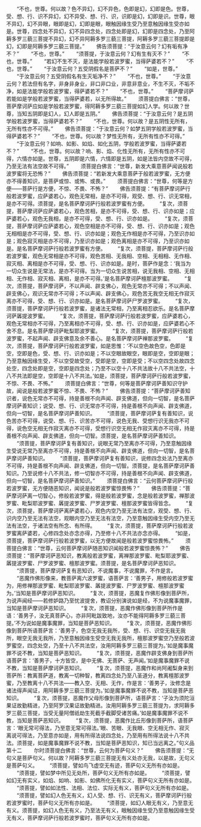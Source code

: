 <!-- { "loadSidebar": true } -->
　　“不也，世尊。何以故？色不异幻，幻不异色，色即是幻，幻即是色。世尊，受、想、行、识不异幻，幻不异受、想、行、识，识即是幻，幻即是识。世尊，眼不异幻，幻不异眼，眼即是幻，幻即是眼，眼触因缘生受乃至意触因缘生受亦如是。世尊，四念处不异幻，幻不异四念处，四念处即是幻，幻即是四念处，乃至阿耨多罗三藐三菩提不异幻，幻不异阿耨多罗三藐三菩提，阿耨多罗三藐三菩提即是幻，幻即是阿耨多罗三藐三菩提。”
　　佛告须菩提：“于汝意云何？幻有垢有净不？”
　　“不也，世尊。”
　　“须菩提，于汝意云何？幻有生有灭不？”
　　“不也，世尊。”
　　“若幻不生不灭，是法能学般若波罗蜜，当得萨婆若不？”
　　“不也，世尊。”
　　“于汝意云何？五受阴假名是菩萨不？”
　　“如是，世尊。”
　　“于汝意云何？五受阴假名有生灭垢净不？”
　　“不也，世尊。”
　　“于汝意云何？若法但有名字，非身非身业，非口非口业，非意非意业，不生不灭，不垢不净，如是法能学般若波罗蜜，得萨婆若不？”
　　“不也，世尊。”
　　“菩萨摩诃萨若能如是学般若波罗蜜，当得萨婆若，以无所得故。”
　　须菩提白佛言：“世尊，菩萨摩诃萨应如是学般若波罗蜜，得阿耨多罗三藐三菩提如幻人学。何以故？世尊，当知五阴即是幻人，幻人即是五阴。”
　　佛告须菩提：“于汝意云何？是五阴学般若波罗蜜，当得萨婆若不？”
　　“不也，世尊。何以故？是五阴性无所有，无所有性亦不可得。”
　　佛告须菩提：“于汝意云何？如梦五阴学般若波罗蜜，当得萨婆若不？”
　　“不也，世尊。何以故？梦性无所有，无所有性亦不可得。”
　　“于汝意云何？如响、如影、如焰、如化五阴，学般若波罗蜜，当得萨婆若不？”
　　“不也，世尊。何以故？响、影、焰、化性无所有，无所有性亦不可得，六情亦如是。世尊，五阴即是六情，六情即是五阴，如是法皆内空故不可得，乃至无法有法空故不可得。”
　　须菩提白佛言：“世尊，新发大乘意菩萨闻说般若波罗蜜将无恐怖？”
　　佛告须菩提：“若新发大乘意菩萨于般若波罗蜜，无方便亦不得善知识，是菩萨或惊、或怖、或畏。”
　　须菩提白佛言：“世尊，何等是方便——菩萨行是方便，不惊、不畏、不怖？”
　　佛告须菩提：“有菩萨摩诃萨行般若波罗蜜，应萨婆若心，观色无常相，是亦不可得，观受、想、行、识无常相，是亦不可得。须菩提，是名菩萨摩诃萨行般若波罗蜜有方便。
　　“复次，须菩提，菩萨摩诃萨应萨婆若心，观色苦相，是亦不可得，受、想、行、识亦如是；应萨婆若心，观色无我相，是亦不可得，受、想、行、识亦如是。
　　“复次，须菩提，菩萨摩诃萨应萨婆若心，观色空相是亦不可得，受、想、行、识亦如是；观色无相相是亦不可得，受、想、行、识亦如是；观色无作相是亦不可得，乃至识亦如是；观色寂灭相是亦不可得，乃至识亦如是；观色离相是亦不可得，乃至识亦如是。是名菩萨摩诃萨行般若波罗蜜有方便。
　　“复次，须菩提，菩萨摩诃萨行般若波罗蜜，观色无常相是亦不可得，观色苦相、无我相、空相、无相相、无作相、寂灭相、离相是亦不可得，受、想、行、识亦如是。是时，菩萨作是念：‘我当为一切众生说是无常法，是亦不可得。当为一切众生说苦相，说无我相、空相、无相相、无作相、寂灭相、离相，是亦不可得。’是名菩萨摩诃萨檀那波罗蜜。
　　“复次，须菩提，菩萨摩诃萨，不以声闻、辟支佛心，观色无常亦不可得；不以声闻、辟支佛心，观识无常亦不可得；不以声闻、辟支佛心，观色苦无我空无相无作寂灭离亦不可得，受、想、行、识亦如是。是名菩萨摩诃萨尸罗波罗蜜。
　　“复次，须菩提，菩萨摩诃萨行般若波罗蜜，是诸法无常相，乃至离相忍欲乐。是名菩萨摩诃萨羼提波罗蜜。
　　“复次，须菩提，菩萨摩诃萨行般若波罗蜜，应萨婆若心，观色无常相亦不可得，乃至离相亦不可得，受、想、行、识亦如是，应萨婆若心不舍不息。是名菩萨摩诃萨毗梨耶波罗蜜。
　　“复次，须菩提，菩萨摩诃萨行般若波罗蜜，不起声闻、辟支佛意及余不善心。是名菩萨摩诃萨禅那波罗蜜。
　　“复次，须菩提，菩萨摩诃萨行般若波罗蜜，如是思惟：‘不以空色故色空，色即是空，空即是色，受、想、行、识亦如是；不以空眼故眼空，眼即是空，空即是眼；乃至意触因缘生受，不以空受故受空，受即是空，空即是受；不以空四念处故四念处空，四念处即是空，空即是四念处；乃至不以空十八不共法故十八不共法空，十八不共法即是空，空即是十八不共法。’如是，须菩提，菩萨摩诃萨行般若波罗蜜，不惊、不畏、不怖。”
　　须菩提白佛言：“世尊，何等是菩萨摩诃萨善知识守护故，闻说是般若波罗蜜不惊、不畏、不怖？”
　　佛告须菩提：“菩萨摩诃萨善知识者，说色无常亦不可得，持是善根不向声闻、辟支佛道，但向一切智，是名菩萨摩诃萨善知识；说受、想、行、识无常亦不可得，持是善根不向声闻、辟支佛道，但向一切智，是名菩萨摩诃萨善知识。
　　“须菩提，菩萨摩诃萨复有善知识，说色苦亦不可得，说受、想、行、识苦亦不可得，说色无我、受想行识无我亦不可得，说色空无相无作寂灭离亦不可得，受想行识空无相无作寂灭离亦不可得，持是善根不向声闻、辟支佛道，但向一切智。须菩提，是名菩萨摩诃萨善知识。
　　“须菩提，菩萨摩诃萨复有善知识，说眼无常乃至离亦不可得，乃至意触因缘生受说无常乃至离亦不可得，持是善根不向声闻、辟支佛道，但向一切智，是名菩萨摩诃萨善知识。
　　“须菩提，菩萨摩诃萨复有善知识，说修四念处法乃至离亦不可得，持是善根不向声闻、辟支佛道，但向一切智。须菩提，是名菩萨摩诃萨善知识。乃至说修十八不共法，修一切智亦不可得，持是善根不向声闻、辟支佛道，但向一切智，是名菩萨摩诃萨善知识。”
　　须菩提白佛言：“云何菩萨摩诃萨行般若波罗蜜，无方便随恶知识，闻说是般若波罗蜜惊畏怖？”
　　佛告须菩提：“菩萨摩诃萨离一切智心，修般若波罗蜜，得是般若波罗蜜，念是般若波罗蜜，禅那波罗蜜、毗梨耶波罗蜜、羼提波罗蜜、尸罗波罗蜜、檀那波罗蜜皆得皆念。
　　“复次，须菩提，菩萨摩诃萨离萨婆若心，观色内空乃至无法有法空，观受、想、行、识内空乃至无法有法空，观眼内空乃至无法有法空，乃至意触因缘生受内空乃至无法有法空，于诸法空有所念、有所得。
　　“复次，须菩提，菩萨摩诃萨行般若波罗蜜离萨婆若，心修四念处亦念亦得，乃至修十八不共法亦念亦得。
　　“如是，须菩提，菩萨摩诃萨行般若波罗蜜，以无方便故闻是般若波罗蜜惊畏怖。”
　　须菩提白佛言：“世尊，云何菩萨摩诃萨随恶知识闻般若波罗蜜惊畏怖？”
　　佛告须菩提：“菩萨摩诃萨恶知识，教离般若波罗蜜，离禅那波罗蜜、毗梨耶波罗蜜、羼提波罗蜜、尸罗波罗蜜、檀那波罗蜜。须菩提，是名菩萨摩诃萨恶知识。
　　“须菩提，菩萨摩诃萨复有恶知识，不说魔事，不说魔罪，不作是言。
　　“恶魔作佛形像来，教菩萨离六波罗蜜，语菩萨言：‘善男子，用修般若波罗蜜为，用修禅那波罗蜜、毗梨耶波罗蜜、羼提波罗蜜、尸罗波罗蜜、檀那波罗蜜为。’当知是菩萨摩诃萨恶知识。
　　“复次，须菩提，恶魔复作佛形像到菩萨所，为说声闻经——若修妒路乃至忧波提舍，教诏分别演说如是经，不为说魔事魔罪，当知是菩萨摩诃萨恶知识。
　　“复次，须菩提，恶魔作佛形像到菩萨所作是语：‘善男子，汝无真菩萨心，亦非阿毗跋致地，汝亦不能得阿耨多罗三藐三菩提。’不为说如是魔事魔罪，当知是菩萨恶知识。
　　“复次，须菩提，恶魔作佛形像到菩萨所语菩萨言：‘善男子，色空无我无我所，受、想、行、识空无我无我所，眼空无我无我所，乃至意触因缘生受空无我无我所，檀那波罗蜜空乃至般若波罗蜜空，四念处空，乃至十八不共法空，汝用阿耨多罗三藐三菩提为。’如是魔事魔罪不说不教，当知是菩萨恶知识。
　　“复次，须菩提，恶魔作辟支佛身到菩萨所语菩萨言：‘善男子，十方皆空，是中无佛、无菩萨、无声闻。’如是魔事魔罪不说不教，当知是菩萨摩诃萨恶知识。
　　“复次，须菩提，恶魔作和尚阿阇梨身来到菩萨所：教离菩萨道，教离一切种智，教离四念处乃至八圣道分，教离檀那波罗蜜，乃至教离十八不共法——教入空、无相、无作，作是言：‘善男子，汝修念是诸法得声闻证，用阿耨多罗三藐三菩提为。’如是魔事魔罪不说不教，当知是菩萨恶知识。
　　“复次，须菩提，恶魔作父母形像到菩萨所，语菩萨言：‘子汝为须陀洹果证故勤精进，乃至阿罗汉果证故勤精进。汝用阿耨多罗三藐三菩提为，求阿耨多罗三藐三菩提，当受无量阿僧祇劫生死截手截脚受诸苦痛。’如是魔事魔罪不说不教，当知是菩萨恶知识。
　　“复次，须菩提，恶魔作比丘形像到菩萨所，语菩萨言：‘眼无常可得法，乃至意无常可得法。’眼、苦眼、无我眼、空无相无作、寂灭离说可得法，乃至意亦如是，用有所得法说四念处，乃至用有所得法说十八不共法。须菩提，如是魔事魔罪不说不教，当知是菩萨恶知识，知已当远离之。”句义品第十二
　　尔时须菩提白佛言：“世尊，云何为菩萨句义？”
　　佛告须菩提：“无句义是菩萨句义。何以故？阿耨多罗三藐三菩提无有义处亦无我，以是故，无句义是菩萨句义。
　　“须菩提，譬如鸟飞虚空无有迹，菩萨句义无所有亦如是。
　　“须菩提，譬如梦中所见无处所，菩萨句义无所有亦如是。
　　“须菩提，譬如幻无有实义，如焰、如响、如影、如佛所化无有实义，菩萨句义无所有亦如是。
　　“须菩提，譬如如法性、法相、法位、实际无有义，菩萨句义无所有亦如是。
　　“须菩提，譬如幻人色无有义，幻人受、想、行、识无有义，菩萨摩诃萨行般若波罗蜜时，菩萨句义无所有亦如是。
　　“须菩提，如幻人眼无有义，乃至意无有义。须菩提，如幻人色无有义，乃至法无有义，眼触因缘生受乃至意触因缘生受无有义，菩萨摩诃萨行般若波罗蜜时，菩萨句义无所有亦如是。
